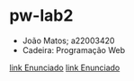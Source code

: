 # pw-lab2

* João Matos; a22003420
* Cadeira: Programação Web

[link Enunciado](https://github.com/ULHT-PW/pw-lab2l)
[link Enunciado](https://pw-lab1htmlreport.herokuapp.com/)

